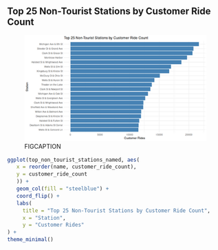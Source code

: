 ## Top 25 Non-Tourist Stations by Customer Ride Count

<figure class="float-right">
  <a href="../images/Top_25_Non-Tourist_Stations_by_Customer_Ride_Count.png" target="_blank" title="Select image to open full sized chart">
  <img src="../images/thumbnails/Top_25_Non-Tourist_Stations_by_Customer_Ride_Count.png" alt="ALT_TEXT">
  </a>
  <figcaption>
  FIGCAPTION
  </figcaption>
</figure>




```R
ggplot(top_non_tourist_stations_named, aes(
   x = reorder(name, customer_ride_count),
   y = customer_ride_count
   )) +
   geom_col(fill = "steelblue") +
   coord_flip() +
   labs(
     title = "Top 25 Non-Tourist Stations by Customer Ride Count",
     x = "Station",
     y = "Customer Rides"
) +
theme_minimal()
```
